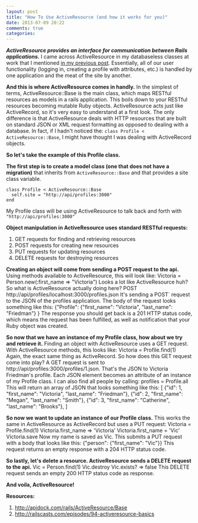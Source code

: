 ```yaml
---
layout: post
title: "How To Use ActiveResource (and how it works for you)"
date: 2013-07-09 20:22
comments: true
categories: 
---
```

***ActiveResource provides an interface for communication between Rails applications.*** I came across ActiveResource in my databaseless classes at work that I mentioned <a href="http://vicfriedman.github.io/blog/2013/07/03/how-to-use-activemodel-callbacks/">in my previous post</a>. Essentially, all of our user functionality (logging in, creating a profile with attributes, etc.) is handled by one application and the meat of the site by another.

__And this is where ActiveResource comes in handly.__ In the simplest of terms, ActiveResource::Base is the main class, which maps RESTful resources as models in a rails application. This boils down to your RESTful resources becoming mutable Ruby objects. ActiveResource acts just like ActiveRecord, so it's very easy to understand at a first look. The only difference is that ActiveResource deals with HTTP resources that are built on standard JSON or XML request formatting as opposed to dealing with a database. In fact, if I hadn't noticed the: `class Profile < ActiveResource::Base`, I might have thought I was dealing with ActiveRecord objects.

__So let's take the example of this Profile class.__

__The first step is to create a model class (one that does not have a migration)__ that inherits from  `ActiveResource::Base` and that provides a site class variable.

    class Profile < ActiveResource::Base 
      self.site = "http://api/profiles:3000"
    end

My Profile class will be using ActiveResource to talk back and forth with `"http://api/profiles:3000"`

__Object manipulation in ActiveResource uses standard RESTful requests:__<br>
  1. GET requests for finding and retrieving resources<br>
  2. POST requests for creating new resources<br>
  3. PUT requests for updating resources<br>
  4. DELETE requests for destroying resources

__Creating an object will come from sending a POST request to the api.__
Using methods available to ActiveResource, this will look like:
      Victoria = Person.new(:first_name => "Victoria")
Looks a lot like ActiveResource huh? So what is ActiveResource actually doing here? 
      POST http://api/profiles/localhost:3000/profiles.json
It's sending a POST` request to the JSON of the profiles application. The body of the request looks something like this:
      {"Profile": {"first_name": "Victoria", "last_name": "Friedman"} }
The response you should get back is a 201 HTTP status code, which means the request has been fulfilled, as well as notification that your Ruby object was created.

__So now that we have an instance of my Profile class, how about we try and retrieve it.__ Finding an object with ActiveResource uses a GET request. With ActiveResource methods, this looks like:
      Victoria = Profile.find(1)
Again, the exact same thing as ActiveRecord. So how does this GET request come into play? A GET request is sent to http://api/profiles:3000/profiles/1.json. That's the JSON to Victoria Friedman's profile. Each JSON element becomes an attribute of an instance of my Profile class. I can also find all people by calling:
      profiles = Profile.all
This will return an array of JSON that looks something like this:
      [ {"id": 1, "first_name": "Victoria", "last_name": "Friedman"},
        {"id": 2, "first_name": "Megan", "last_name": "Smith"},
        {"id": 3, "first_name": "Catherine", "last_name": "Brooks"},
      ]

__So now we want to update an instance of our Profile class.__ This works the same in ActiveResource as ActiveRecord but uses a PUT request:
      Victoria = Profile.find(1)
      Victoria.first_name => 'Victoria'
      Victoria.first_name = 'Vic'
      Victoria.save
Now my name is saved as Vic. This submits a PUT request with a body that looks like this:
      {"person": {"first_name": "Vic"}}
This request returns an empty response with a 204 HTTP status code.


__So lastly, let's delete a resource. ActiveResource sends a DELETE request to the api.__
      Vic = Person.find(1)
      Vic.destroy
      Vic.exists? => false
This DELETE request sends an empty 200 HTTP status code as response.

__And voila, ActiveResource!__<br>


__Resources:__<br>
1. http://apidock.com/rails/ActiveResource/Base<br>
2. http://railscasts.com/episodes/94-activeresource-basics